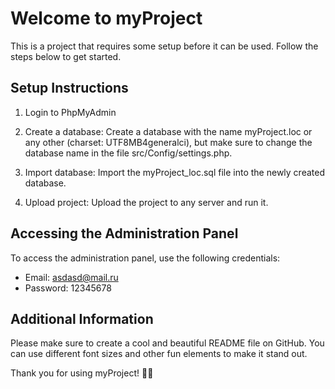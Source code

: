 # Welcome to myProject

This is a project that requires some setup before it can be used. Follow the steps below to get started.

## Setup Instructions

1. Login to PhpMyAdmin

2. Create a database: Create a database with the name myProject.loc or any other (charset: UTF8MB4generalci), but make sure to change the database name in the file src/Config/settings.php.

3. Import database: Import the myProject_loc.sql file into the newly created database.

4. Upload project: Upload the project to any server and run it.

## Accessing the Administration Panel

To access the administration panel, use the following credentials:
- Email: asdasd@mail.ru
- Password: 12345678

## Additional Information

Please make sure to create a cool and beautiful README file on GitHub. You can use different font sizes and other fun elements to make it stand out.

Thank you for using myProject! 🚀🎉
